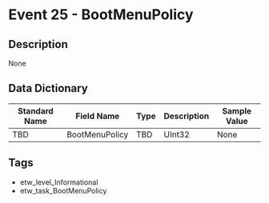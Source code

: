 # Event 25 - BootMenuPolicy

## Description
None

## Data Dictionary
|Standard Name|Field Name|Type|Description|Sample Value|
|---|---|---|---|---|
|TBD|BootMenuPolicy|TBD|UInt32|None|None|

## Tags
* etw_level_Informational
* etw_task_BootMenuPolicy